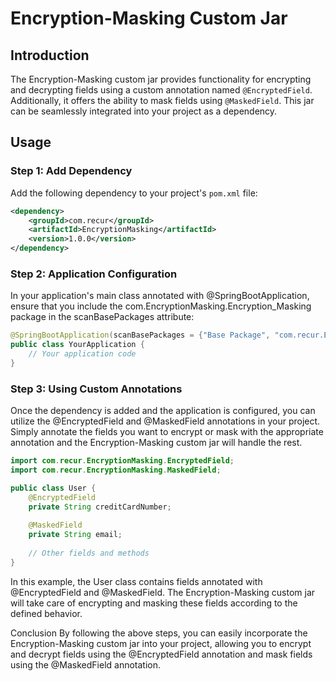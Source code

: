 # Encryption-Masking Custom Jar

## Introduction

The Encryption-Masking custom jar provides functionality for encrypting and decrypting fields using a custom annotation named `@EncryptedField`. Additionally, it offers the ability to mask fields using `@MaskedField`. This jar can be seamlessly integrated into your project as a dependency.

## Usage

### Step 1: Add Dependency

Add the following dependency to your project's `pom.xml` file:

```xml
<dependency>
    <groupId>com.recur</groupId>
    <artifactId>EncryptionMasking</artifactId>
    <version>1.0.0</version>
</dependency>
```

### Step 2: Application Configuration
In your application's main class annotated with @SpringBootApplication, ensure that you include the com.EncryptionMasking.Encryption_Masking package in the scanBasePackages attribute:

```java
@SpringBootApplication(scanBasePackages = {"Base Package", "com.recur.EncryptionMasking"})
public class YourApplication {
    // Your application code
}
```
### Step 3: Using Custom Annotations
Once the dependency is added and the application is configured, you can utilize the @EncryptedField and @MaskedField annotations in your project. Simply annotate the fields you want to encrypt or mask with the appropriate annotation and the Encryption-Masking custom jar will handle the rest.


```java
import com.recur.EncryptionMasking.EncryptedField;
import com.recur.EncryptionMasking.MaskedField;

public class User {
    @EncryptedField
    private String creditCardNumber;
    
    @MaskedField
    private String email;
    
    // Other fields and methods
}
```
In this example, the User class contains fields annotated with @EncryptedField and @MaskedField. The Encryption-Masking custom jar will take care of encrypting and masking these fields according to the defined behavior.

Conclusion
By following the above steps, you can easily incorporate the Encryption-Masking custom jar into your project, allowing you to encrypt and decrypt fields using the @EncryptedField annotation and mask fields using the @MaskedField annotation.
